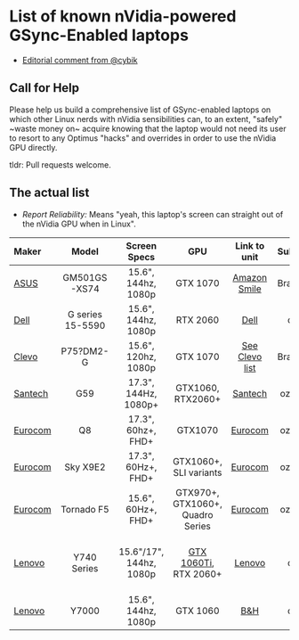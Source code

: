 List of known nVidia-powered GSync-Enabled laptops
==================================================

* [Editorial comment from @cybik](EDITORIAL.md)

Call for Help
-------------
Please help us build a comprehensive list of GSync-enabled laptops on which other Linux nerds with nVidia sensibilities can, to an extent, "safely" ~waste money on~ acquire knowing that the laptop would not need its user to resort to any Optimus "hacks" and overrides in order to use the nVidia GPU directly.

tldr: Pull requests welcome.

The actual list
---------------

* _Report Reliability:_ Means "yeah, this laptop's screen can straight out of the nVidia GPU when in Linux".

|Maker|Model|Screen Specs|GPU|Link to unit|Submitter|Report Reliability*|Price|More|
|:---|:---:|:---:|:---:|:---:|:---:|:---:|:---:|---:|
|[ASUS](OEM_ODM_Brands.md#asus)|GM501GS-XS74|15.6", 144hz, 1080p|GTX 1070|[Amazon Smile](https://smile.amazon.com/dp/B07BSKLV3K/)|Brainiarc7|Assumed as User-confirmed|1550 US$|[Setup gist](https://gist.github.com/Brainiarc7/c3fa09bc2ecb4153434cd98b6fb06238)|
|[Dell](OEM_ODM_Brands.md#dell)|G series 15-5590|15.6", 144hz, 1080p|RTX 2060|[Dell](https://www.dell.com/en-us/shop/gaming-and-games/dell-g5-15-gaming/spd/g-series-15-5590-laptop/gnvca5cr042es)|cybik|Unconfirmed|1500 US$||
|[Clevo](OEM_ODM_Brands.md#clevo)|P75?DM2-G|15.6", 120hz, 1080p|GTX 1070|[See Clevo list](clevo/MODELS.md#p75dm2-g)|Brainiarc7|Owned by reporter||[More details](https://gist.github.com/Brainiarc7/6a1652d4da6a30ae3c525c7d063d1277)<br/>[Tuning](https://gist.github.com/Brainiarc7/ba998de74aec480c25dd16f064a6d413)|
|[Santech](OEM_ODM_Brands.md#santech)|G59|17.3", 144Hz, 1080p+|GTX1060, RTX2060+|[Santech](https://www.santech.eu/notebook/g59-series)|ozone89|Unconfirmed|1569 €+||
|[Eurocom](OEM_ODM_Brands.md#eurocom)|Q8|17.3", 60hz+, FHD+|GTX1070|[Eurocom](https://eurocom.com/ec/configure(2,401,0)EurocomQ8)|ozone89|Unconfirmed|2759 CA$+||
|[Eurocom](OEM_ODM_Brands.md#eurocom)|Sky X9E2|17.3", 60Hz+, FHD+|GTX1060+, SLI variants|[Eurocom](https://eurocom.com/ec/configure(2,385,0)SkyX9E2)|ozone89|Unconfirmed|2999 CA$+||
|[Eurocom](OEM_ODM_Brands.md#eurocom)|Tornado F5|15.6", 60Hz+, FHD+|GTX970+, GTX1060+, Quadro Series|[Eurocom](https://eurocom.com/ec/configure(2,384,0)TornadoF5)|ozone89|Unconfirmed|1999 CA$+|Discrete GPU only|
|[Lenovo](OEM_ODM_Brands.md#lenovo)|Y740 Series|15.6"/17", 144hz, 1080p|[GTX 1060Ti](https://www.lenovo.com/us/en/laptops/legion-laptops/legion-y-series/Lenovo-Legion-Y740-17/p/81UGCTO1WWENUS0/customize), RTX 2060+|[Lenovo](https://www.lenovo.com/us/en/legion/)|cybik|Unconfirmed|1350 US$+|Y540 G-Sync *option* rumored<br/>[Review](https://www.ultrabookreview.com/26518-lenovo-legion-y740-review/)|
|[Lenovo](OEM_ODM_Brands.md#lenovo)|Y7000|15.6", 144hz, 1080p|GTX 1060|[B&H](https://www.bhphotovideo.com/c/product/1432666-REG/lenovo_81lf0004us_core_i7_8750h_16gb.html)|cybik|Unconfirmed|1100 US$|Likely "Outlet" model|
